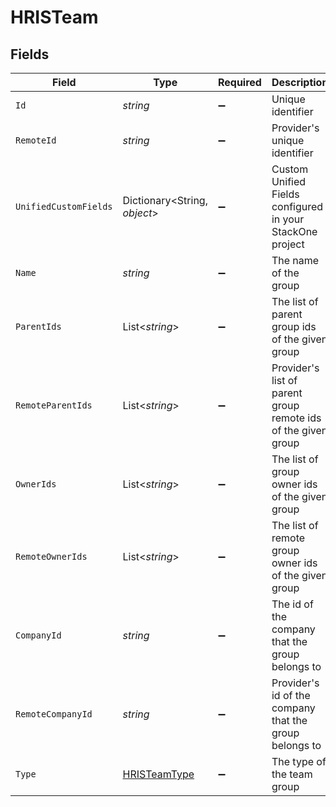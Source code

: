 # HRISTeam


## Fields

| Field                                                                                        | Type                                                                                         | Required                                                                                     | Description                                                                                  | Example                                                                                      |
| -------------------------------------------------------------------------------------------- | -------------------------------------------------------------------------------------------- | -------------------------------------------------------------------------------------------- | -------------------------------------------------------------------------------------------- | -------------------------------------------------------------------------------------------- |
| `Id`                                                                                         | *string*                                                                                     | :heavy_minus_sign:                                                                           | Unique identifier                                                                            | 8187e5da-dc77-475e-9949-af0f1fa4e4e3                                                         |
| `RemoteId`                                                                                   | *string*                                                                                     | :heavy_minus_sign:                                                                           | Provider's unique identifier                                                                 | 8187e5da-dc77-475e-9949-af0f1fa4e4e3                                                         |
| `UnifiedCustomFields`                                                                        | Dictionary<String, *object*>                                                                 | :heavy_minus_sign:                                                                           | Custom Unified Fields configured in your StackOne project                                    | {<br/>"my_project_custom_field_1": "REF-1236",<br/>"my_project_custom_field_2": "some other value"<br/>} |
| `Name`                                                                                       | *string*                                                                                     | :heavy_minus_sign:                                                                           | The name of the group                                                                        | Engineering                                                                                  |
| `ParentIds`                                                                                  | List<*string*>                                                                               | :heavy_minus_sign:                                                                           | The list of parent group ids of the given group                                              | [<br/>"cxIQNjUyNDM0",<br/>"cxIQNjQzNzI0MQ"<br/>]                                             |
| `RemoteParentIds`                                                                            | List<*string*>                                                                               | :heavy_minus_sign:                                                                           | Provider's list of parent group remote ids of the given group                                | [<br/>"652434",<br/>"6437241"<br/>]                                                          |
| `OwnerIds`                                                                                   | List<*string*>                                                                               | :heavy_minus_sign:                                                                           | The list of group owner ids of the given group                                               | [<br/>"cxIQNjUyEDM0",<br/>"cxIQNjQzNzA0MQ"<br/>]                                             |
| `RemoteOwnerIds`                                                                             | List<*string*>                                                                               | :heavy_minus_sign:                                                                           | The list of remote group owner ids of the given group                                        | [<br/>"475364",<br/>"4327652"<br/>]                                                          |
| `CompanyId`                                                                                  | *string*                                                                                     | :heavy_minus_sign:                                                                           | The id of the company that the group belongs to                                              | 1234567890                                                                                   |
| `RemoteCompanyId`                                                                            | *string*                                                                                     | :heavy_minus_sign:                                                                           | Provider's id of the company that the group belongs to                                       | 1234567890                                                                                   |
| `Type`                                                                                       | [HRISTeamType](../../Models/Components/HRISTeamType.md)                                      | :heavy_minus_sign:                                                                           | The type of the team group                                                                   | team                                                                                         |